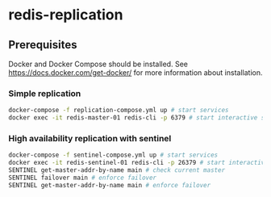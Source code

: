 # redis-replication

## Prerequisites

Docker and Docker Compose should be installed.
See <https://docs.docker.com/get-docker/> for more information about installation.


### Simple replication

```bash
docker-compose -f replication-compose.yml up # start services
docker exec -it redis-master-01 redis-cli -p 6379 # start interactive session and run `redis-cli` in container
```

### High availability replication with sentinel

```bash
docker-compose -f sentinel-compose.yml up # start services
docker exec -it redis-sentinel-01 redis-cli -p 26379 # start interactive session and run `redis-cli` in container
SENTINEL get-master-addr-by-name main # check current master
SENTINEL failover main # enforce failover 
SENTINEL get-master-addr-by-name main # enforce failover 
```
